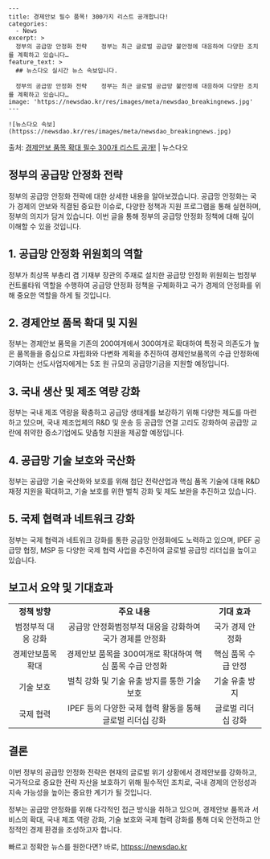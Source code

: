     ---
    title: 경제안보 필수 품목! 300가지 리스트 공개합니다!
    categories:
      - News
    excerpt: >
      정부의 공급망 안정화 전략    정부는 최근 글로벌 공급망 불안정에 대응하여 다양한 조치를 계획하고 있습니다…
    feature_text: >
      ## 뉴스다오 실시간 뉴스 속보입니다.
    
      정부의 공급망 안정화 전략    정부는 최근 글로벌 공급망 불안정에 대응하여 다양한 조치를 계획하고 있습니다…
    image: 'https://newsdao.kr/res/images/meta/newsdao_breakingnews.jpg'
    ---
    
    ![뉴스다오 속보](httpss://newsdao.kr/res/images/meta/newsdao_breakingnews.jpg)

<p>출처: <a href="httpss://newsdao.kr/4478" rel="dofollow">경제안보 품목 확대 필수 300개 리스트 공개!</a> | 뉴스다오</p>

<h2 data-ke-size="size26">정부의 공급망 안정화 전략</h2>
<p data-ke-size="size16">정부의 공급망 안정화 전략에 대한 상세한 내용을 알아보겠습니다. 공급망 안정화는 국가 경제의 안보와 직결된 중요한 이슈로, 다양한 정책과 지원 프로그램을 통해 실현하며, 정부의 의지가 담겨 있습니다. 이번 글을 통해 정부의 공급망 안정화 정책에 대해 깊이 이해할 수 있을 것입니다.</p>

<h2 data-ke-size="size24">1. 공급망 안정화 위원회의 역할</h2>
<p data-ke-size="size16">정부가 최상목 부총리 겸 기재부 장관의 주재로 설치한 공급망 안정화 위원회는 범정부 컨트롤타워 역할을 수행하여 공급망 안정화 정책을 구체화하고 국가 경제의 안정화를 위해 중요한 역할을 하게 될 것입니다.</p>

<h2 data-ke-size="size24">2. 경제안보 품목 확대 및 지원</h2>
<p data-ke-size="size16">정부는 경제안보 품목을 기존의 200여개에서 300여개로 확대하여 특정국 의존도가 높은 품목들을 중심으로 자립화와 다변화 계획을 추진하여 경제안보품목의 수급 안정화에 기여하는 선도사업자에게는 5조 원 규모의 공급망기금을 지원할 예정입니다.</p>

<h2 data-ke-size="size24">3. 국내 생산 및 제조 역량 강화</h2>
<p data-ke-size="size16">정부는 국내 제조 역량을 확충하고 공급망 생태계를 보강하기 위해 다양한 제도를 마련하고 있으며, 국내 제조업체의 R&D 및 운송 등 공급망 연결 고리도 강화하여 공급망 교란에 취약한 중소기업에도 맞춤형 지원을 제공할 예정입니다.</p>

<h2 data-ke-size="size24">4. 공급망 기술 보호와 국산화</h2>
<p data-ke-size="size16">정부는 공급망 기술 국산화와 보호를 위해 첨단 전략산업과 핵심 품목 기술에 대해 R&D 재정 지원을 확대하고, 기술 보호를 위한 벌칙 강화 및 제도 보완을 추진하고 있습니다.</p>

<h2 data-ke-size="size24">5. 국제 협력과 네트워크 강화</h2>
<p data-ke-size="size16">정부는 국제 협력과 네트워크 강화를 통한 공급망 안정화에도 노력하고 있으며, IPEF 공급망 협정, MSP 등 다양한 국제 협력 사업을 추진하여 글로벌 공급망 리더십을 높이고 있습니다.</p>

<h2 data-ke-size="size24">보고서 요약 및 기대효과</h2>
<table>
	<tr>
		<td style="text-align: center; height: 17px;"><b>정책 방향</b></td>
		<td style="text-align: center; height: 17px;"><b>주요 내용</b></td>
		<td style="text-align: center; height: 17px;"><b>기대 효과</b></td>
	</tr>
	<tr>
		<td style="text-align: center; height: 17px;">범정부적 대응 강화</td>
		<td style="text-align: center; height: 17px;">공급망 안정화범정부적 대응을 강화하여 국가 경제를 안정화</td>
		<td style="text-align: center; height: 17px;">국가 경제 안정화</td>
	</tr>
	<tr>
		<td style="text-align: center; height: 17px;">경제안보품목 확대</td>
		<td style="text-align: center; height: 17px;">경제안보 품목을 300여개로 확대하여 핵심 품목 수급 안정화</td>
		<td style="text-align: center; height: 17px;">핵심 품목 수급 안정</td>
	</tr>
	<tr>
		<td style="text-align: center; height: 17px;">기술 보호</td>
		<td style="text-align: center; height: 17px;">벌칙 강화 및 기술 유출 방지를 통한 기술 보호</td>
		<td style="text-align: center; height: 17px;">기술 유출 방지</td>
	</tr>
	<tr>
		<td style="text-align: center; height: 17px;">국제 협력</td>
		<td style="text-align: center; height: 17px;">IPEF 등의 다양한 국제 협력 활동을 통해 글로벌 리더십 강화</td>
		<td style="text-align: center; height: 17px;">글로벌 리더십 강화</td>
	</tr>
</table>

<h2 data-ke-size="size24">결론</h2>
<p data-ke-size="size16">이번 정부의 공급망 안정화 전략은 현재의 글로벌 위기 상황에서 경제안보를 강화하고, 국가적으로 중요한 전략 자산을 보호하기 위해 필수적인 조치로, 국내 경제의 안정성과 지속 가능성을 높이는 중요한 계기가 될 것입니다.</p>
<p data-ke-size="size16">정부는 공급망 안정화를 위해 다각적인 접근 방식을 취하고 있으며, 경제안보 품목과 서비스의 확대, 국내 제조 역량 강화, 기술 보호와 국제 협력 강화를 통해 더욱 안전하고 안정적인 경제 환경을 조성하고자 합니다.</p>

<p data-ke-size="size16"></p> 

빠르고 정확한 뉴스를 원한다면? 바로, <a href="httpss://newsdao.kr" rel="dofollow">httpss://newsdao.kr</a>


    